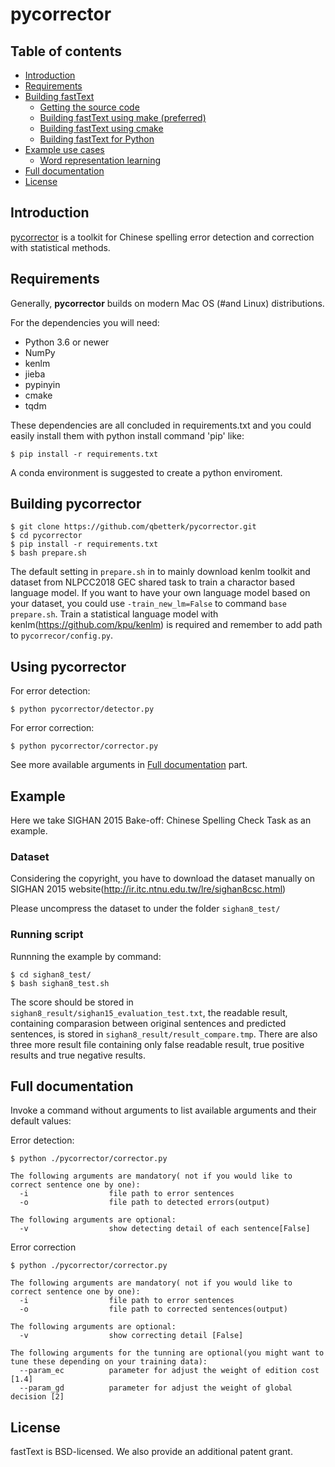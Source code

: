# pycorrector

## Table of contents

* [Introduction](#introduction)
* [Requirements](#requirements)
* [Building fastText](#building-fasttext)
   * [Getting the source code](#getting-the-source-code)
   * [Building fastText using make (preferred)](#building-fasttext-using-make-preferred)
   * [Building fastText using cmake](#building-fasttext-using-cmake)
   * [Building fastText for Python](#building-fasttext-for-python)
* [Example use cases](#example-use-cases)
   * [Word representation learning](#word-representation-learning)
* [Full documentation](#full-documentation)
* [License](#license)

## Introduction

[pycorrector](https://fasttext.cc/) is a toolkit for Chinese spelling error detection and correction with statistical methods.


## Requirements

Generally, **pycorrector** builds on modern Mac OS (#and Linux) distributions.

For the dependencies you will need:

* Python 3.6 or newer
* NumPy
* kenlm
* jieba
* pypinyin
* cmake
* tqdm

These dependencies are all concluded in requirements.txt and you could easily install them with python install command 'pip' like:

```
$ pip install -r requirements.txt
```

A conda environment is suggested to create a python enviroment.


## Building pycorrector

```
$ git clone https://github.com/qbetterk/pycorrector.git
$ cd pycorrector
$ pip install -r requirements.txt
$ bash prepare.sh
```

The default setting in `prepare.sh` in to mainly download kenlm toolkit and dataset from NLPCC2018 GEC shared task to train a charactor based language model.
If you want to have your own language model based on your dataset, you could use `-train_new_lm=False` to command `base prepare.sh`. Train a statistical language model with kenlm(https://github.com/kpu/kenlm) is required and remember to add path to `pycorrecor/config.py`.

## Using pycorrector

For error detection:
```
$ python pycorrector/detector.py
```

For error correction:
```
$ python pycorrector/corrector.py
```

See more available arguments in [Full documentation](#full-documentation) part.


## Example

Here we take SIGHAN 2015 Bake-off: Chinese Spelling Check Task as an example.


### Dataset

Considering the copyright, you have to download the dataset manually on SIGHAN 2015 website(http://ir.itc.ntnu.edu.tw/lre/sighan8csc.html)

Please uncompress the dataset to under the folder `sighan8_test/`


### Running script

Runnning the example by command:

```
$ cd sighan8_test/
$ bash sighan8_test.sh
```

The score should be stored in `sighan8_result/sighan15_evaluation_test.txt`, the readable result, containing comparasion between original sentences and predicted sentences, is stored in `sighan8_result/result_compare.tmp`. There are also three more result file containing only false readable result, true positive results and true negative results.


## Full documentation

Invoke a command without arguments to list available arguments and their default values:

Error detection:
```
$ python ./pycorrector/corrector.py

The following arguments are mandatory( not if you would like to correct sentence one by one):
  -i                  file path to error sentences
  -o                  file path to detected errors(output)

The following arguments are optional:
  -v                  show detecting detail of each sentence[False]
```

Error correction
```
$ python ./pycorrector/corrector.py

The following arguments are mandatory( not if you would like to correct sentence one by one):
  -i                  file path to error sentences
  -o                  file path to corrected sentences(output)

The following arguments are optional:
  -v                  show correcting detail [False]

The following arguments for the tunning are optional(you might want to tune these depending on your training data):
  --param_ec          parameter for adjust the weight of edition cost [1.4]
  --param_gd          parameter for adjust the weight of global decision [2]

```

## License

fastText is BSD-licensed. We also provide an additional patent grant.